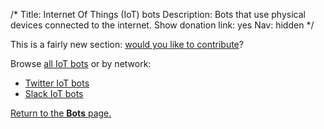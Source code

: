 /*
Title: Internet Of Things (IoT) bots
Description: Bots that use physical devices connected to the internet.
Show donation link: yes
Nav: hidden
*/

<!--
![Diving gear -- kind of looks like an old school robot](/content/images/illustrations/deep-sea-diver-768.jpg){.float-left}
-->


<div class="note">
  This is a fairly new section: <a href="https://github.com/botwiki/botwiki.org">would you like to contribute</a>?
</div>


Browse [all IoT bots](/tag/iot) or by network:
- [Twitter IoT bots](/tag/iot+twitterbot)
- [Slack IoT bots](/tag/iot+slackbot)

[Return to the **Bots** page.](/bots)